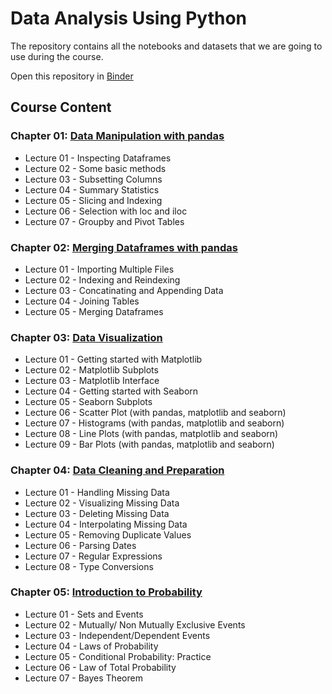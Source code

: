 # Data Analysis Using Python 
The repository contains all the notebooks and datasets that we are going to use during the course.

Open this repository in <a href="https://mybinder.org/v2/gh/alihussainia/DataAnalysis-icodeguru-Batch2/master?urlpath=lab">Binder</a> 

## Course Content
### Chapter 01: [Data Manipulation with pandas](https://github.com/YousraMashkoor/DataAnalysis-icodeguru-Batch2/blob/master/DA2_chapter1.ipynb)
* Lecture 01 - Inspecting Dataframes  
* Lecture 02 - Some basic methods  
* Lecture 03 - Subsetting Columns
* Lecture 04 - Summary Statistics
* Lecture 05 - Slicing and Indexing
* Lecture 06 - Selection with loc and iloc
* Lecture 07 - Groupby and Pivot Tables

### Chapter 02: [Merging Dataframes with pandas](https://github.com/YousraMashkoor/DataAnalysis-icodeguru-Batch2/blob/master/DA2_chapter2.ipynb)
* Lecture 01 - Importing Multiple Files 
* Lecture 02 - Indexing and Reindexing
* Lecture 03 - Concatinating and Appending Data
* Lecture 04 - Joining Tables
* Lecture 05 - Merging Dataframes

### Chapter 03: [Data Visualization](https://github.com/YousraMashkoor/DataAnalysis-icodeguru-Batch2/blob/master/DA2_chapter3.ipynb)
* Lecture 01 - Getting started with Matplotlib
* Lecture 02 - Matplotlib Subplots
* Lecture 03 - Matplotlib Interface
* Lecture 04 - Getting started with Seaborn
* Lecture 05 - Seaborn Subplots
* Lecture 06 - Scatter Plot (with pandas, matplotlib and seaborn)
* Lecture 07 - Histograms (with pandas, matplotlib and seaborn)
* Lecture 08 - Line Plots (with pandas, matplotlib and seaborn)
* Lecture 09 - Bar Plots (with pandas, matplotlib and seaborn)

### Chapter 04: [Data Cleaning and Preparation](https://github.com/YousraMashkoor/DataAnalysis-icodeguru-Batch2/blob/master/DA2_chapter4.ipynb)
* Lecture 01 - Handling Missing Data
* Lecture 02 - Visualizing Missing Data
* Lecture 03 - Deleting Missing Data
* Lecture 04 - Interpolating Missing Data
* Lecture 05 - Removing Duplicate Values
* Lecture 06 - Parsing Dates
* Lecture 07 - Regular Expressions
* Lecture 08 - Type Conversions

### Chapter 05: [Introduction to Probability](https://github.com/YousraMashkoor/DataAnalysis-icodeguru-Batch2/blob/master/DA2_chapter5.ipynb)
* Lecture 01 - Sets and Events
* Lecture 02 - Mutually/ Non Mutually Exclusive Events
* Lecture 03 - Independent/Dependent Events
* Lecture 04 - Laws of Probability
* Lecture 05 - Conditional Probability: Practice
* Lecture 06 - Law of Total Probability
* Lecture 07 - Bayes Theorem